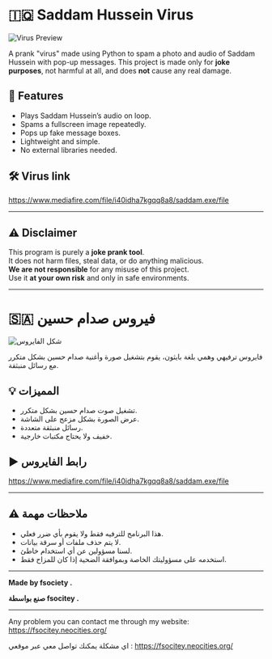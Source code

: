 # 🇮🇶 Saddam Hussein Virus 

![Virus Preview](put-your-image-link-here)

A prank "virus" made using Python to spam a photo and audio of Saddam Hussein with pop-up messages. This project is made only for **joke purposes**, not harmful at all, and does **not** cause any real damage.

## 🧠 Features

- Plays Saddam Hussein’s audio on loop.
- Spams a fullscreen image repeatedly.
- Pops up fake message boxes.
- Lightweight and simple.
- No external libraries needed.

## 🛠 Virus link 

https://www.mediafire.com/file/i40idha7kgqq8a8/saddam.exe/file


---

## ⚠️ Disclaimer

This program is purely a **joke prank tool**.  
It does not harm files, steal data, or do anything malicious.  
**We are not responsible** for any misuse of this project.  
Use it **at your own risk** and only in safe environments.

---

# 🇸🇦 فيروس صدام حسين 

![شكل الفايروس](ضع_رابط_الصورة_هنا)

فايروس ترفيهي وهمي بلغة بايثون، يقوم بتشغيل صورة وأغنية صدام حسين بشكل متكرر مع رسائل منبثقة.

## 💡 المميزات

- تشغيل صوت صدام حسين بشكل متكرر.
- عرض الصورة بشكل مزعج على الشاشة.
- رسائل منبثقة متعددة.
- خفيف ولا يحتاج مكتبات خارجية.

## ▶️ رابط الفايروس 

https://www.mediafire.com/file/i40idha7kgqq8a8/saddam.exe/file

---

## ⚠️ ملاحظات مهمة

- هذا البرنامج للترفيه فقط ولا يقوم بأي ضرر فعلي.
- لا يتم حذف ملفات أو سرقة بيانات.
- لسنا مسؤولين عن أي استخدام خاطئ.
- استخدمه على مسؤوليتك الخاصة وبموافقة الضحية إذا كان للمزاح فقط.

---

**Made by fsociety .**

**صنع بواسطة fsocitey .**


---

Any problem you can contact me through my website: https://fsocitey.neocities.org/ 

اي مشكلة يمكنك تواصل معي عبر موقعي :  https://fsocitey.neocities.org/
